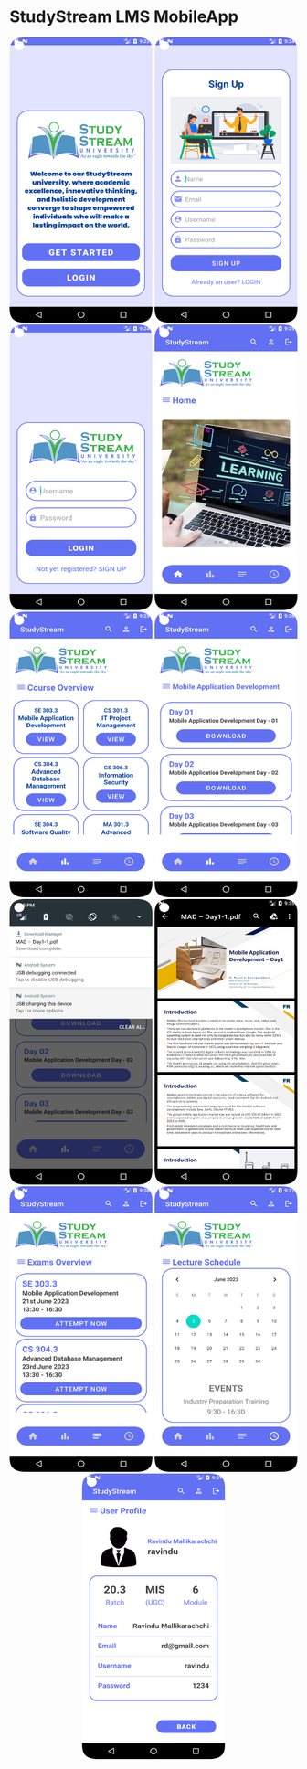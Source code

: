 # StudyStream LMS MobileApp

<p align="center">
  
<img src="Images/1.png" width="250" height="500">
<img src="Images/2.png" width="250" height="500">
<img src="Images/3.png" width="250" height="500">
<img src="Images/4.png" width="250" height="500">
<img src="Images/5.png" width="250" height="500">
<img src="Images/6.png" width="250" height="500">
<img src="Images/7.png" width="250" height="500">
<img src="Images/8.png" width="250" height="500">
<img src="Images/9.png" width="250" height="500">
<img src="Images/10.png" width="250" height="500">
<img src="Images/11.png" width="250" height="500">


</p>

